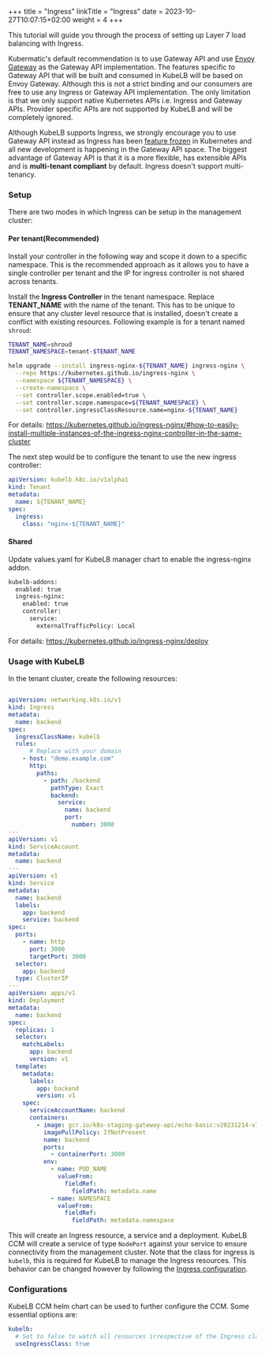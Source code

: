+++
title = "Ingress"
linkTitle = "Ingress"
date = 2023-10-27T10:07:15+02:00
weight = 4
+++

This tutorial will guide you through the process of setting up Layer 7 load balancing with Ingress.

Kubermatic's default recommendation is to use Gateway API and use [Envoy Gateway](https://gateway.envoyproxy.io/) as the Gateway API implementation. The features specific to Gateway API that will be built and consumed in KubeLB will be based on Envoy Gateway. Although this is not a strict binding and our consumers are free to use any Ingress or Gateway API implementation. The only limitation is that we only support native Kubernetes APIs i.e. Ingress and Gateway APIs. Provider specific APIs are not supported by KubeLB and will be completely ignored.

Although KubeLB supports Ingress, we strongly encourage you to use Gateway API instead as Ingress has been [feature frozen](https://kubernetes.io/docs/concepts/services-networking/ingress/#:~:text=Note%3A-,Ingress%20is%20frozen,-.%20New%20features%20are) in Kubernetes and all new development is happening in the Gateway API space. The biggest advantage of Gateway API is that it is a more flexible, has extensible APIs and is **multi-tenant compliant** by default. Ingress doesn't support multi-tenancy.

### Setup

There are two modes in which Ingress can be setup in the management cluster:

#### Per tenant(Recommended)

Install your controller in the following way and scope it down to a specific namespace. This is the recommended approach as it allows you to have a single controller per tenant and the IP for ingress controller is not shared across tenants.

Install the **Ingress Controller** in the tenant namespace. Replace **TENANT_NAME** with the name of the tenant. This has to be unique to ensure that any cluster level resource that is installed, doesn't create a conflict with existing resources. Following example is for a tenant named `shroud`:

```sh
TENANT_NAME=shroud
TENANT_NAMESPACE=tenant-$TENANT_NAME

helm upgrade --install ingress-nginx-${TENANT_NAME} ingress-nginx \
  --repo https://kubernetes.github.io/ingress-nginx \
  --namespace ${TENANT_NAMESPACE} \
  --create-namespace \
  --set controller.scope.enabled=true \
  --set controller.scope.namespace=${TENANT_NAMESPACE} \
  --set controller.ingressClassResource.name=nginx-${TENANT_NAME}
```

For details: <https://kubernetes.github.io/ingress-nginx/#how-to-easily-install-multiple-instances-of-the-ingress-nginx-controller-in-the-same-cluster>

The next step would be to configure the tenant to use the new ingress controller:

```yaml
apiVersion: kubelb.k8c.io/v1alpha1
kind: Tenant
metadata:
  name: ${TENANT_NAME}
spec:
  ingress:
    class: "nginx-${TENANT_NAME}"
```

#### Shared

Update values.yaml for KubeLB manager chart to enable the ingress-nginx addon.

```sh
kubelb-addons:
  enabled: true
  ingress-nginx:
    enabled: true
    controller:
      service:
        externalTrafficPolicy: Local
```

For details: <https://kubernetes.github.io/ingress-nginx/deploy>

### Usage with KubeLB

In the tenant cluster, create the following resources:

```yaml

apiVersion: networking.k8s.io/v1
kind: Ingress
metadata:
  name: backend
spec:
  ingressClassName: kubelb
  rules:
      # Replace with your domain
    - host: "demo.example.com"
      http:
        paths:
          - path: /backend
            pathType: Exact
            backend:
              service:
                name: backend
                port:
                  number: 3000
---
apiVersion: v1
kind: ServiceAccount
metadata:
  name: backend
---
apiVersion: v1
kind: Service
metadata:
  name: backend
  labels:
    app: backend
    service: backend
spec:
  ports:
    - name: http
      port: 3000
      targetPort: 3000
  selector:
    app: backend
  type: ClusterIP
---
apiVersion: apps/v1
kind: Deployment
metadata:
  name: backend
spec:
  replicas: 1
  selector:
    matchLabels:
      app: backend
      version: v1
  template:
    metadata:
      labels:
        app: backend
        version: v1
    spec:
      serviceAccountName: backend
      containers:
        - image: gcr.io/k8s-staging-gateway-api/echo-basic:v20231214-v1.0.0-140-gf544a46e
          imagePullPolicy: IfNotPresent
          name: backend
          ports:
            - containerPort: 3000
          env:
            - name: POD_NAME
              valueFrom:
                fieldRef:
                  fieldPath: metadata.name
            - name: NAMESPACE
              valueFrom:
                fieldRef:
                  fieldPath: metadata.namespace
```

This will create an Ingress resource, a service and a deployment. KubeLB CCM will create a service of type `NodePort` against your service to ensure connectivity from the management cluster. Note that the class for ingress is `kubelb`, this is required for KubeLB to manage the Ingress resources. This behavior can be changed however by following the [Ingress configuration](#configurations).

### Configurations

KubeLB CCM helm chart can be used to further configure the CCM. Some essential options are:

```yaml
kubelb:
  # Set to false to watch all resources irrespective of the Ingress class.
  useIngressClass: true
```

